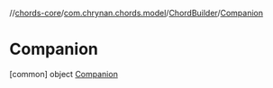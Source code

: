 //[chords-core](../../../../index.md)/[com.chrynan.chords.model](../../index.md)/[ChordBuilder](../index.md)/[Companion](index.md)



# Companion  
 [common] object [Companion](index.md)   

